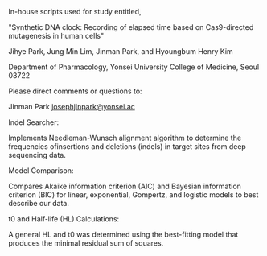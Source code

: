 In-house scripts used for study entitled,

"Synthetic DNA clock: Recording of elapsed time based on Cas9-directed mutagenesis in human cells"

Jihye Park, Jung Min Lim, Jinman Park, and Hyoungbum Henry Kim

Department of Pharmacology, Yonsei University College of Medicine, Seoul 03722

Please direct comments or questions to:

Jinman Park josephjinpark@yonsei.ac


Indel Searcher:

Implements Needleman-Wunsch alignment algorithm to determine the frequencies ofinsertions and deletions (indels) in target sites from deep sequencing data.

Model Comparison:

Compares Akaike information criterion (AIC) and Bayesian information criterion (BIC) for linear, exponential, Gompertz, and logistic models to best describe our data.

t0 and Half-life (HL) Calculations:

A general HL and t0 was determined using the best-fitting model that produces the minimal residual sum of squares.
